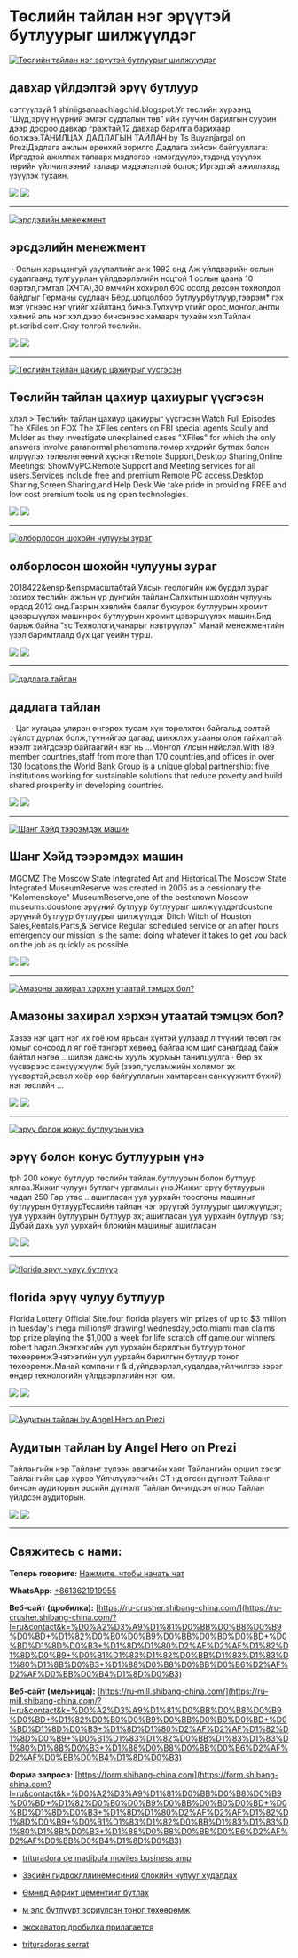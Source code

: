 # Төслийн тайлан нэг эрүүтэй бутлуурыг шилжүүлдэг

<a href="https://swt.shibang-china.com/?l=ru&img&k=%D0%A2%D3%A9%D1%81%D0%BB%D0%B8%D0%B9%D0%BD+%D1%82%D0%B0%D0%B9%D0%BB%D0%B0%D0%BD+%D0%BD%D1%8D%D0%B3+%D1%8D%D1%80%D2%AF%D2%AF%D1%82%D1%8D%D0%B9+%D0%B1%D1%83%D1%82%D0%BB%D1%83%D1%83%D1%80%D1%8B%D0%B3+%D1%88%D0%B8%D0%BB%D0%B6%D2%AF%D2%AF%D0%BB%D0%B4%D1%8D%D0%B3" target="_blank">![Төслийн тайлан нэг эрүүтэй бутлуурыг шилжүүлдэг](http://static.shibang-china.com/all-800x300/157.jpg)</a>

## давхар үйлдэлтэй эрүү бутлуур
сэтгүүлзүй 1 shiniigsanaachlagchid.blogspot.Уг төслийн хүрээнд “Шүд,эрүү нүүрний эмгэг судлалын төв” ийн хуучин барилгын суурин дээр доороо давхар гражтай,12 давхар барилга барихаар болжээ.ТАНИЛЦАХ ДАДЛАГЫН ТАЙЛАН by Ts Buyanjargal on PreziДадлага ажлын ерөнхий зорилго Дадлага хийсэн байгууллага: Иргэдтэй ажиллах талаарх мэдлэгээ нэмэгдүүлэх,тэдэнд үзүүлэх төрийн үйлчилгээний талаар мэдээлэлтэй болох; Иргэдтэй ажиллахад үзүүлэх тухайн.


<a href="https://whatsapp.shibangsoft.com/WhatsApp.php" target="_blank" title="WhatsApp">![](http://static.shibang-china.com/icon/whatsapp.png)</a> <a href="https://swt.shibang-china.com/?l=ru&icon&k=%D0%A2%D3%A9%D1%81%D0%BB%D0%B8%D0%B9%D0%BD+%D1%82%D0%B0%D0%B9%D0%BB%D0%B0%D0%BD+%D0%BD%D1%8D%D0%B3+%D1%8D%D1%80%D2%AF%D2%AF%D1%82%D1%8D%D0%B9+%D0%B1%D1%83%D1%82%D0%BB%D1%83%D1%83%D1%80%D1%8B%D0%B3+%D1%88%D0%B8%D0%BB%D0%B6%D2%AF%D2%AF%D0%BB%D0%B4%D1%8D%D0%B3" target="_blank">![](http://static.shibang-china.com/icon/chat-ru.png)</a>

---

<a href="https://swt.shibang-china.com/?l=ru&img&k=%D0%A2%D3%A9%D1%81%D0%BB%D0%B8%D0%B9%D0%BD+%D1%82%D0%B0%D0%B9%D0%BB%D0%B0%D0%BD+%D0%BD%D1%8D%D0%B3+%D1%8D%D1%80%D2%AF%D2%AF%D1%82%D1%8D%D0%B9+%D0%B1%D1%83%D1%82%D0%BB%D1%83%D1%83%D1%80%D1%8B%D0%B3+%D1%88%D0%B8%D0%BB%D0%B6%D2%AF%D2%AF%D0%BB%D0%B4%D1%8D%D0%B3" target="_blank">![эрсдэлийн менежмент](http://static.shibang-china.com/all-800x300/793.jpg)</a>

## эрсдэлийн менежмент
&nbsp;&#0183;&#32;Ослын харьцангуй үзүүлэлтийг анх 1992 онд Аж үйлдвэрийн ослын судалгаанд тулгуурлан үйлдвэрлэлийн ноцтой 1 ослын цаана 10 бэртэл,гэмтэл (ХЧТА),30 өмчийн хохирол,600 осолд дөхсөн тохиолдол байдгыг Германы судлаач Бёрд.цогцолбор бутлуурбутлуур,тээрэм* гэх мэт үгнээс нэг үгийг хайлтанд бичнэ.Түлхүүр үгийг орос,монгол,англи хэлний аль нэг хэл дээр бичсэнээс хамаарч тухайн хэл.Тайлан pt.scribd.com.Оюу толгой төслийн.


<a href="https://whatsapp.shibangsoft.com/WhatsApp.php" target="_blank" title="WhatsApp">![](http://static.shibang-china.com/icon/whatsapp.png)</a> <a href="https://swt.shibang-china.com/?l=ru&icon&k=%D0%A2%D3%A9%D1%81%D0%BB%D0%B8%D0%B9%D0%BD+%D1%82%D0%B0%D0%B9%D0%BB%D0%B0%D0%BD+%D0%BD%D1%8D%D0%B3+%D1%8D%D1%80%D2%AF%D2%AF%D1%82%D1%8D%D0%B9+%D0%B1%D1%83%D1%82%D0%BB%D1%83%D1%83%D1%80%D1%8B%D0%B3+%D1%88%D0%B8%D0%BB%D0%B6%D2%AF%D2%AF%D0%BB%D0%B4%D1%8D%D0%B3" target="_blank">![](http://static.shibang-china.com/icon/chat-ru.png)</a>

---

<a href="https://swt.shibang-china.com/?l=ru&img&k=%D0%A2%D3%A9%D1%81%D0%BB%D0%B8%D0%B9%D0%BD+%D1%82%D0%B0%D0%B9%D0%BB%D0%B0%D0%BD+%D0%BD%D1%8D%D0%B3+%D1%8D%D1%80%D2%AF%D2%AF%D1%82%D1%8D%D0%B9+%D0%B1%D1%83%D1%82%D0%BB%D1%83%D1%83%D1%80%D1%8B%D0%B3+%D1%88%D0%B8%D0%BB%D0%B6%D2%AF%D2%AF%D0%BB%D0%B4%D1%8D%D0%B3" target="_blank">![Төслийн тайлан цахиур цахиурыг үүсгэсэн](http://static.shibang-china.com/all-800x300/727.jpg)</a>

## Төслийн тайлан цахиур цахиурыг үүсгэсэн
хлэл &gt; Төслийн тайлан цахиур цахиурыг үүсгэсэн Watch Full Episodes The XFiles on FOX The XFiles centers on FBI special agents Scully and Mulder as they investigate unexplained cases &quot;XFiles&quot; for which the only answers involve paranormal phenomena.төмөр хүдрийг бутлах болон илрүүлэх төлөвлөгөөний хүснэгтRemote Support,Desktop Sharing,Online Meetings: ShowMyPC.Remote Support and Meeting services for all users.Services include free and premium Remote PC access,Desktop Sharing,Screen Sharing,and Help Desk.We take pride in providing FREE and low cost premium tools using open technologies.


<a href="https://whatsapp.shibangsoft.com/WhatsApp.php" target="_blank" title="WhatsApp">![](http://static.shibang-china.com/icon/whatsapp.png)</a> <a href="https://swt.shibang-china.com/?l=ru&icon&k=%D0%A2%D3%A9%D1%81%D0%BB%D0%B8%D0%B9%D0%BD+%D1%82%D0%B0%D0%B9%D0%BB%D0%B0%D0%BD+%D0%BD%D1%8D%D0%B3+%D1%8D%D1%80%D2%AF%D2%AF%D1%82%D1%8D%D0%B9+%D0%B1%D1%83%D1%82%D0%BB%D1%83%D1%83%D1%80%D1%8B%D0%B3+%D1%88%D0%B8%D0%BB%D0%B6%D2%AF%D2%AF%D0%BB%D0%B4%D1%8D%D0%B3" target="_blank">![](http://static.shibang-china.com/icon/chat-ru.png)</a>

---

<a href="https://swt.shibang-china.com/?l=ru&img&k=%D0%A2%D3%A9%D1%81%D0%BB%D0%B8%D0%B9%D0%BD+%D1%82%D0%B0%D0%B9%D0%BB%D0%B0%D0%BD+%D0%BD%D1%8D%D0%B3+%D1%8D%D1%80%D2%AF%D2%AF%D1%82%D1%8D%D0%B9+%D0%B1%D1%83%D1%82%D0%BB%D1%83%D1%83%D1%80%D1%8B%D0%B3+%D1%88%D0%B8%D0%BB%D0%B6%D2%AF%D2%AF%D0%BB%D0%B4%D1%8D%D0%B3" target="_blank">![олборлосон шохойн чулууны зураг](http://static.shibang-china.com/all-800x300/1392.jpg)</a>

## олборлосон шохойн чулууны зураг
2018422&amp;ensp&#183;&amp;enspмасштабтай Улсын геологийн иж бүрдэл зураг зохиох төслийн ажлын үр дүнгийн тайлан.Салхитын шохойн чулууны ордод 2012 онд.Газрын хэвлийн баялаг буюурок бутлуурын хромит цэвэршүүлэх машинрок бутлуурын хромит цэвэршүүлэх машин.Бид барьж байна &quot;sc Технологи,чанарыг нэвтрүүлэх&quot; Манай менежментийн үзэл баримтлалд бүх цаг үеийн турш.


<a href="https://whatsapp.shibangsoft.com/WhatsApp.php" target="_blank" title="WhatsApp">![](http://static.shibang-china.com/icon/whatsapp.png)</a> <a href="https://swt.shibang-china.com/?l=ru&icon&k=%D0%A2%D3%A9%D1%81%D0%BB%D0%B8%D0%B9%D0%BD+%D1%82%D0%B0%D0%B9%D0%BB%D0%B0%D0%BD+%D0%BD%D1%8D%D0%B3+%D1%8D%D1%80%D2%AF%D2%AF%D1%82%D1%8D%D0%B9+%D0%B1%D1%83%D1%82%D0%BB%D1%83%D1%83%D1%80%D1%8B%D0%B3+%D1%88%D0%B8%D0%BB%D0%B6%D2%AF%D2%AF%D0%BB%D0%B4%D1%8D%D0%B3" target="_blank">![](http://static.shibang-china.com/icon/chat-ru.png)</a>

---

<a href="https://swt.shibang-china.com/?l=ru&img&k=%D0%A2%D3%A9%D1%81%D0%BB%D0%B8%D0%B9%D0%BD+%D1%82%D0%B0%D0%B9%D0%BB%D0%B0%D0%BD+%D0%BD%D1%8D%D0%B3+%D1%8D%D1%80%D2%AF%D2%AF%D1%82%D1%8D%D0%B9+%D0%B1%D1%83%D1%82%D0%BB%D1%83%D1%83%D1%80%D1%8B%D0%B3+%D1%88%D0%B8%D0%BB%D0%B6%D2%AF%D2%AF%D0%BB%D0%B4%D1%8D%D0%B3" target="_blank">![дадлага тайлан](http://static.shibang-china.com/all-800x300/1529.jpg)</a>

## дадлага тайлан
&nbsp;&#0183;&#32;Цаг хугацаа улиран өнгөрөх тусам хүн төрөлхтөн байгальд ээлтэй зүйлст дурлах болж,түүнийгээ дагаад шинжлэх ухааны олон гайхалтай нээлт хийгдсээр байгаагийн нэг нь …Монгол Улсын нийслэл.With 189 member countries,staff from more than 170 countries,and offices in over 130 locations,the World Bank Group is a unique global partnership: five institutions working for sustainable solutions that reduce poverty and build shared prosperity in developing countries.


<a href="https://whatsapp.shibangsoft.com/WhatsApp.php" target="_blank" title="WhatsApp">![](http://static.shibang-china.com/icon/whatsapp.png)</a> <a href="https://swt.shibang-china.com/?l=ru&icon&k=%D0%A2%D3%A9%D1%81%D0%BB%D0%B8%D0%B9%D0%BD+%D1%82%D0%B0%D0%B9%D0%BB%D0%B0%D0%BD+%D0%BD%D1%8D%D0%B3+%D1%8D%D1%80%D2%AF%D2%AF%D1%82%D1%8D%D0%B9+%D0%B1%D1%83%D1%82%D0%BB%D1%83%D1%83%D1%80%D1%8B%D0%B3+%D1%88%D0%B8%D0%BB%D0%B6%D2%AF%D2%AF%D0%BB%D0%B4%D1%8D%D0%B3" target="_blank">![](http://static.shibang-china.com/icon/chat-ru.png)</a>

---

<a href="https://swt.shibang-china.com/?l=ru&img&k=%D0%A2%D3%A9%D1%81%D0%BB%D0%B8%D0%B9%D0%BD+%D1%82%D0%B0%D0%B9%D0%BB%D0%B0%D0%BD+%D0%BD%D1%8D%D0%B3+%D1%8D%D1%80%D2%AF%D2%AF%D1%82%D1%8D%D0%B9+%D0%B1%D1%83%D1%82%D0%BB%D1%83%D1%83%D1%80%D1%8B%D0%B3+%D1%88%D0%B8%D0%BB%D0%B6%D2%AF%D2%AF%D0%BB%D0%B4%D1%8D%D0%B3" target="_blank">![Шанг Хэйд тээрэмдэх машин](http://static.shibang-china.com/all-800x300/1071.jpg)</a>

## Шанг Хэйд тээрэмдэх машин
MGOMZ The Moscow State Integrated Art and Historical.The Moscow State Integrated MuseumReserve was created in 2005 as a cessionary the &quot;Kolomenskoye&quot; MuseumReserve,one of the bestknown Moscow museums.doustone эрүүний бутлуур бутлуурыг шилжүүлдэгdoustone эрүүний бутлуур бутлуурыг шилжүүлдэг Ditch Witch of Houston Sales,Rentals,Parts,&amp; Service Regular scheduled service or an after hours emergency our mission is the same: doing whatever it takes to get you back on the job as quickly as possible.


<a href="https://whatsapp.shibangsoft.com/WhatsApp.php" target="_blank" title="WhatsApp">![](http://static.shibang-china.com/icon/whatsapp.png)</a> <a href="https://swt.shibang-china.com/?l=ru&icon&k=%D0%A2%D3%A9%D1%81%D0%BB%D0%B8%D0%B9%D0%BD+%D1%82%D0%B0%D0%B9%D0%BB%D0%B0%D0%BD+%D0%BD%D1%8D%D0%B3+%D1%8D%D1%80%D2%AF%D2%AF%D1%82%D1%8D%D0%B9+%D0%B1%D1%83%D1%82%D0%BB%D1%83%D1%83%D1%80%D1%8B%D0%B3+%D1%88%D0%B8%D0%BB%D0%B6%D2%AF%D2%AF%D0%BB%D0%B4%D1%8D%D0%B3" target="_blank">![](http://static.shibang-china.com/icon/chat-ru.png)</a>

---

<a href="https://swt.shibang-china.com/?l=ru&img&k=%D0%A2%D3%A9%D1%81%D0%BB%D0%B8%D0%B9%D0%BD+%D1%82%D0%B0%D0%B9%D0%BB%D0%B0%D0%BD+%D0%BD%D1%8D%D0%B3+%D1%8D%D1%80%D2%AF%D2%AF%D1%82%D1%8D%D0%B9+%D0%B1%D1%83%D1%82%D0%BB%D1%83%D1%83%D1%80%D1%8B%D0%B3+%D1%88%D0%B8%D0%BB%D0%B6%D2%AF%D2%AF%D0%BB%D0%B4%D1%8D%D0%B3" target="_blank">![Амазоны захирал хэрхэн утаатай тэмцэх бол?](http://static.shibang-china.com/all-800x300/328.jpg)</a>

## Амазоны захирал хэрхэн утаатай тэмцэх бол?
Хэзээ нэг цагт нэг их гоё юм ярьсан хүнтэй уулзаад л түүний төсөл гэх юмыг сонсоод л яг гоё тэнгэрт хөвөөд байгаа юм шиг санагдаад байж байтал нөгөө …шилэн дансны хууль журмын танилцуулга&nbsp;&#0183;&#32;Өөр эх үүсвэрээс санхүүжүүлж буй (зээл,тусламжийн холимог эх үүсвэртэй,эсвэл хоёр өөр байгууллагын хамтарсан санхүүжилт бүхий) нэг төслийн …


<a href="https://whatsapp.shibangsoft.com/WhatsApp.php" target="_blank" title="WhatsApp">![](http://static.shibang-china.com/icon/whatsapp.png)</a> <a href="https://swt.shibang-china.com/?l=ru&icon&k=%D0%A2%D3%A9%D1%81%D0%BB%D0%B8%D0%B9%D0%BD+%D1%82%D0%B0%D0%B9%D0%BB%D0%B0%D0%BD+%D0%BD%D1%8D%D0%B3+%D1%8D%D1%80%D2%AF%D2%AF%D1%82%D1%8D%D0%B9+%D0%B1%D1%83%D1%82%D0%BB%D1%83%D1%83%D1%80%D1%8B%D0%B3+%D1%88%D0%B8%D0%BB%D0%B6%D2%AF%D2%AF%D0%BB%D0%B4%D1%8D%D0%B3" target="_blank">![](http://static.shibang-china.com/icon/chat-ru.png)</a>

---

<a href="https://swt.shibang-china.com/?l=ru&img&k=%D0%A2%D3%A9%D1%81%D0%BB%D0%B8%D0%B9%D0%BD+%D1%82%D0%B0%D0%B9%D0%BB%D0%B0%D0%BD+%D0%BD%D1%8D%D0%B3+%D1%8D%D1%80%D2%AF%D2%AF%D1%82%D1%8D%D0%B9+%D0%B1%D1%83%D1%82%D0%BB%D1%83%D1%83%D1%80%D1%8B%D0%B3+%D1%88%D0%B8%D0%BB%D0%B6%D2%AF%D2%AF%D0%BB%D0%B4%D1%8D%D0%B3" target="_blank">![эрүү болон конус бутлуурын үнэ](http://static.shibang-china.com/all-800x300/1480.jpg)</a>

## эрүү болон конус бутлуурын үнэ
tph 200 конус бутлуур төслийн тайлан.бутлуурын болон бутлуур ялгаа.Жижиг чулуун бутлагч ургамлын үнэ.Жижиг эрүү бутлуурын чадал 250 Гар утас …ашигласан уул уурхайн тоосгоны машиныг бутлуурын бутлуурТөслийн тайлан нэг эрүүтэй бутлуурыг шилжүүлдэг; уул уурхайн бутлуурын бутлуур эх; ашигласан уул уурхайн бутлуур rsa; Дубай дахь уул уурхайн блокийн машиныг ашигласан


<a href="https://whatsapp.shibangsoft.com/WhatsApp.php" target="_blank" title="WhatsApp">![](http://static.shibang-china.com/icon/whatsapp.png)</a> <a href="https://swt.shibang-china.com/?l=ru&icon&k=%D0%A2%D3%A9%D1%81%D0%BB%D0%B8%D0%B9%D0%BD+%D1%82%D0%B0%D0%B9%D0%BB%D0%B0%D0%BD+%D0%BD%D1%8D%D0%B3+%D1%8D%D1%80%D2%AF%D2%AF%D1%82%D1%8D%D0%B9+%D0%B1%D1%83%D1%82%D0%BB%D1%83%D1%83%D1%80%D1%8B%D0%B3+%D1%88%D0%B8%D0%BB%D0%B6%D2%AF%D2%AF%D0%BB%D0%B4%D1%8D%D0%B3" target="_blank">![](http://static.shibang-china.com/icon/chat-ru.png)</a>

---

<a href="https://swt.shibang-china.com/?l=ru&img&k=%D0%A2%D3%A9%D1%81%D0%BB%D0%B8%D0%B9%D0%BD+%D1%82%D0%B0%D0%B9%D0%BB%D0%B0%D0%BD+%D0%BD%D1%8D%D0%B3+%D1%8D%D1%80%D2%AF%D2%AF%D1%82%D1%8D%D0%B9+%D0%B1%D1%83%D1%82%D0%BB%D1%83%D1%83%D1%80%D1%8B%D0%B3+%D1%88%D0%B8%D0%BB%D0%B6%D2%AF%D2%AF%D0%BB%D0%B4%D1%8D%D0%B3" target="_blank">![florida эрүү чулуу бутлуур](http://static.shibang-china.com/all-800x300/311.jpg)</a>

## florida эрүү чулуу бутлуур
Florida Lottery Official Site.four florida players win prizes of up to $3 million in tuesday's mega millions&#174; drawing! wednesday,octo.miami man claims top prize playing the $1,000 a week for life scratch off game.our winners robert hagan.Энэтхэгийн уул уурхайн барилгын бутлуур тоног төхөөрөмжЭнэтхэгийн уул уурхайн барилгын бутлуур тоног төхөөрөмж.Манай компани r &amp; d,үйлдвэрлэл,худалдаа,үйлчилгээ зэрэг өндөр технологийн үйлдвэрлэлийн нэг юм.


<a href="https://whatsapp.shibangsoft.com/WhatsApp.php" target="_blank" title="WhatsApp">![](http://static.shibang-china.com/icon/whatsapp.png)</a> <a href="https://swt.shibang-china.com/?l=ru&icon&k=%D0%A2%D3%A9%D1%81%D0%BB%D0%B8%D0%B9%D0%BD+%D1%82%D0%B0%D0%B9%D0%BB%D0%B0%D0%BD+%D0%BD%D1%8D%D0%B3+%D1%8D%D1%80%D2%AF%D2%AF%D1%82%D1%8D%D0%B9+%D0%B1%D1%83%D1%82%D0%BB%D1%83%D1%83%D1%80%D1%8B%D0%B3+%D1%88%D0%B8%D0%BB%D0%B6%D2%AF%D2%AF%D0%BB%D0%B4%D1%8D%D0%B3" target="_blank">![](http://static.shibang-china.com/icon/chat-ru.png)</a>

---

<a href="https://swt.shibang-china.com/?l=ru&img&k=%D0%A2%D3%A9%D1%81%D0%BB%D0%B8%D0%B9%D0%BD+%D1%82%D0%B0%D0%B9%D0%BB%D0%B0%D0%BD+%D0%BD%D1%8D%D0%B3+%D1%8D%D1%80%D2%AF%D2%AF%D1%82%D1%8D%D0%B9+%D0%B1%D1%83%D1%82%D0%BB%D1%83%D1%83%D1%80%D1%8B%D0%B3+%D1%88%D0%B8%D0%BB%D0%B6%D2%AF%D2%AF%D0%BB%D0%B4%D1%8D%D0%B3" target="_blank">![Аудитын тайлан by Angel Hero on Prezi](http://static.shibang-china.com/all-800x300/786.jpg)</a>

## Аудитын тайлан by Angel Hero on Prezi
Тайлангийн нэр Тайланг хүлээн авагчийн хаяг Тайлангийн оршил хэсэг Тайлангийн цар хүрээ Үйлчлүүлэгчийн СТ нд өгсөн дүгнэлт Тайланг бичсэн аудиторын эцсийн дүгнэлт Тайлан бичигдсэн огноо Тайлан үйлдсэн аудиторын.

<a href="https://whatsapp.shibangsoft.com/WhatsApp.php" target="_blank" title="WhatsApp">![](http://static.shibang-china.com/icon/whatsapp.png)</a> <a href="https://swt.shibang-china.com/?l=ru&icon&k=%D0%A2%D3%A9%D1%81%D0%BB%D0%B8%D0%B9%D0%BD+%D1%82%D0%B0%D0%B9%D0%BB%D0%B0%D0%BD+%D0%BD%D1%8D%D0%B3+%D1%8D%D1%80%D2%AF%D2%AF%D1%82%D1%8D%D0%B9+%D0%B1%D1%83%D1%82%D0%BB%D1%83%D1%83%D1%80%D1%8B%D0%B3+%D1%88%D0%B8%D0%BB%D0%B6%D2%AF%D2%AF%D0%BB%D0%B4%D1%8D%D0%B3" target="_blank">![](http://static.shibang-china.com/icon/chat-ru.png)</a>

---
## Свяжитесь с нами:

**Теперь говорите:** [Нажмите, чтобы начать чат](https://swt.shibang-china.com?l=ru&contact&k=%D0%A2%D3%A9%D1%81%D0%BB%D0%B8%D0%B9%D0%BD+%D1%82%D0%B0%D0%B9%D0%BB%D0%B0%D0%BD+%D0%BD%D1%8D%D0%B3+%D1%8D%D1%80%D2%AF%D2%AF%D1%82%D1%8D%D0%B9+%D0%B1%D1%83%D1%82%D0%BB%D1%83%D1%83%D1%80%D1%8B%D0%B3+%D1%88%D0%B8%D0%BB%D0%B6%D2%AF%D2%AF%D0%BB%D0%B4%D1%8D%D0%B3)

**WhatsApp:**  [+8613621919955](https://whatsapp.shibangsoft.com/WhatsApp.php)

**Веб-сайт (дробилка):** [https://ru-crusher.shibang-china.com/](https://ru-crusher.shibang-china.com/?l=ru&contact&k=%D0%A2%D3%A9%D1%81%D0%BB%D0%B8%D0%B9%D0%BD+%D1%82%D0%B0%D0%B9%D0%BB%D0%B0%D0%BD+%D0%BD%D1%8D%D0%B3+%D1%8D%D1%80%D2%AF%D2%AF%D1%82%D1%8D%D0%B9+%D0%B1%D1%83%D1%82%D0%BB%D1%83%D1%83%D1%80%D1%8B%D0%B3+%D1%88%D0%B8%D0%BB%D0%B6%D2%AF%D2%AF%D0%BB%D0%B4%D1%8D%D0%B3)

**Веб-сайт (мельница):** [https://ru-mill.shibang-china.com/](https://ru-mill.shibang-china.com/?l=ru&contact&k=%D0%A2%D3%A9%D1%81%D0%BB%D0%B8%D0%B9%D0%BD+%D1%82%D0%B0%D0%B9%D0%BB%D0%B0%D0%BD+%D0%BD%D1%8D%D0%B3+%D1%8D%D1%80%D2%AF%D2%AF%D1%82%D1%8D%D0%B9+%D0%B1%D1%83%D1%82%D0%BB%D1%83%D1%83%D1%80%D1%8B%D0%B3+%D1%88%D0%B8%D0%BB%D0%B6%D2%AF%D2%AF%D0%BB%D0%B4%D1%8D%D0%B3)

**Форма запроса:** [https://form.shibang-china.com](https://form.shibang-china.com?l=ru&contact&k=%D0%A2%D3%A9%D1%81%D0%BB%D0%B8%D0%B9%D0%BD+%D1%82%D0%B0%D0%B9%D0%BB%D0%B0%D0%BD+%D0%BD%D1%8D%D0%B3+%D1%8D%D1%80%D2%AF%D2%AF%D1%82%D1%8D%D0%B9+%D0%B1%D1%83%D1%82%D0%BB%D1%83%D1%83%D1%80%D1%8B%D0%B3+%D1%88%D0%B8%D0%BB%D0%B6%D2%AF%D2%AF%D0%BB%D0%B4%D1%8D%D0%B3)

* [trituradora de madibula moviles business amp](../128/trituradora%20de%20madibula%20moviles%20business%20amp.md)

* [Зэсийн гидроклллинемесиний блокийн чулууг худалдах](../128/%D0%97%D1%8D%D1%81%D0%B8%D0%B9%D0%BD%20%D0%B3%D0%B8%D0%B4%D1%80%D0%BE%D0%BA%D0%BB%D0%BB%D0%BB%D0%B8%D0%BD%D0%B5%D0%BC%D0%B5%D1%81%D0%B8%D0%BD%D0%B8%D0%B9%20%D0%B1%D0%BB%D0%BE%D0%BA%D0%B8%D0%B9%D0%BD%20%D1%87%D1%83%D0%BB%D1%83%D1%83%D0%B3%20%D1%85%D1%83%D0%B4%D0%B0%D0%BB%D0%B4%D0%B0%D1%85.md)

* [Өмнөд Африкт цементийг бутлах](../129/%D3%A8%D0%BC%D0%BD%D3%A9%D0%B4%20%D0%90%D1%84%D1%80%D0%B8%D0%BA%D1%82%20%D1%86%D0%B5%D0%BC%D0%B5%D0%BD%D1%82%D0%B8%D0%B9%D0%B3%20%D0%B1%D1%83%D1%82%D0%BB%D0%B0%D1%85.md)

* [м элс бутлуурт зориулсан тоног төхөөрөмж](../127/%D0%BC%20%D1%8D%D0%BB%D1%81%20%D0%B1%D1%83%D1%82%D0%BB%D1%83%D1%83%D1%80%D1%82%20%D0%B7%D0%BE%D1%80%D0%B8%D1%83%D0%BB%D1%81%D0%B0%D0%BD%20%D1%82%D0%BE%D0%BD%D0%BE%D0%B3%20%D1%82%D3%A9%D1%85%D3%A9%D3%A9%D1%80%D3%A9%D0%BC%D0%B6.md)

* [экскаватор дробилка прилагается](../126/%D1%8D%D0%BA%D1%81%D0%BA%D0%B0%D0%B2%D0%B0%D1%82%D0%BE%D1%80%20%D0%B4%D1%80%D0%BE%D0%B1%D0%B8%D0%BB%D0%BA%D0%B0%20%D0%BF%D1%80%D0%B8%D0%BB%D0%B0%D0%B3%D0%B0%D0%B5%D1%82%D1%81%D1%8F.md)

* [trituradoras serrat](../127/trituradoras%20serrat.md)